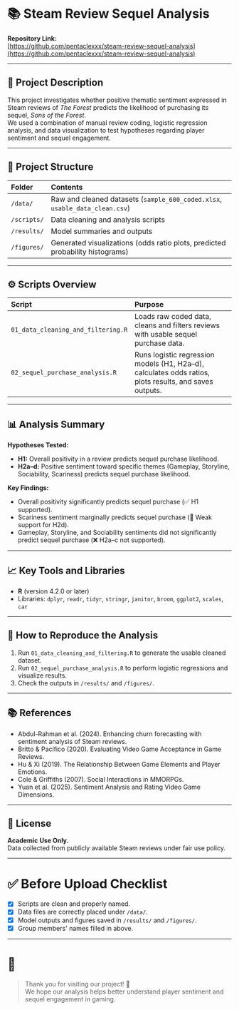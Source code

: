 # 📚 Steam Review Sequel Analysis

**Repository Link:**  
[https://github.com/pentaclexxx/steam-review-sequel-analysis](https://github.com/pentaclexxx/steam-review-sequel-analysis)

---

## 📜 Project Description

This project investigates whether positive thematic sentiment expressed in Steam reviews of *The Forest* predicts the likelihood of purchasing its sequel, *Sons of the Forest*.  
We used a combination of manual review coding, logistic regression analysis, and data visualization to test hypotheses regarding player sentiment and sequel engagement.

---

## 📂 Project Structure

| Folder | Contents |
|:-------|:---------|
| `/data/` | Raw and cleaned datasets (`sample_600_coded.xlsx`, `usable_data_clean.csv`) |
| `/scripts/` | Data cleaning and analysis scripts |
| `/results/` | Model summaries and outputs |
| `/figures/` | Generated visualizations (odds ratio plots, predicted probability histograms) |

---

## ⚙️ Scripts Overview

| Script | Purpose |
|:-------|:--------|
| `01_data_cleaning_and_filtering.R` | Loads raw coded data, cleans and filters reviews with usable sequel purchase data. |
| `02_sequel_purchase_analysis.R` | Runs logistic regression models (H1, H2a–d), calculates odds ratios, plots results, and saves outputs. |

---

## 📊 Analysis Summary

**Hypotheses Tested:**

- **H1:** Overall positivity in a review predicts sequel purchase likelihood.
- **H2a–d:** Positive sentiment toward specific themes (Gameplay, Storyline, Sociability, Scariness) predicts sequel purchase likelihood.

**Key Findings:**
- Overall positivity significantly predicts sequel purchase (✅ H1 supported).
- Scariness sentiment marginally predicts sequel purchase (🔶 Weak support for H2d).
- Gameplay, Storyline, and Sociability sentiments did not significantly predict sequel purchase (❌ H2a–c not supported).

---

## 📈 Key Tools and Libraries

- **R** (version 4.2.0 or later)
- Libraries: `dplyr`, `readr`, `tidyr`, `stringr`, `janitor`, `broom`, `ggplot2`, `scales`, `car`

---

## 🧪 How to Reproduce the Analysis

1. Run `01_data_cleaning_and_filtering.R` to generate the usable cleaned dataset.
2. Run `02_sequel_purchase_analysis.R` to perform logistic regressions and visualize results.
3. Check the outputs in `/results/` and `/figures/`.

---

## 📚 References

- Abdul-Rahman et al. (2024). Enhancing churn forecasting with sentiment analysis of Steam reviews.
- Britto & Pacífico (2020). Evaluating Video Game Acceptance in Game Reviews.
- Hu & Xi (2019). The Relationship Between Game Elements and Player Emotions.
- Cole & Griffiths (2007). Social Interactions in MMORPGs.
- Yuan et al. (2025). Sentiment Analysis and Rating Video Game Dimensions.

---

## 📑 License

**Academic Use Only.**  
Data collected from publicly available Steam reviews under fair use policy.

---

# ✅ Before Upload Checklist

- [x] Scripts are clean and properly named.
- [x] Data files are correctly placed under `/data/`.
- [x] Model outputs and figures saved in `/results/` and `/figures/`.
- [x] Group members' names filled in above.

---

# 🚀

> Thank you for visiting our project! 🚀  
> We hope our analysis helps better understand player sentiment and sequel engagement in gaming.
